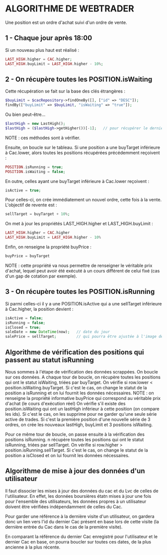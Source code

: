 # ALGORITHME DE WEBTRADER

Une position est un ordre d'achat suivi d'un ordre de vente.

## 1 - Chaque jour après 18:00

Si un nouveau plus haut est réalisé :
```php
LAST_HIGH.higher = CAC.higher;
LAST_HIGH.buyLimit = LAST_HIGH.higher - 10%;
```

## 2 - On récupère toutes les POSITION.isWaiting

Cette récupération se fait sur la base des clés étrangères :
```php
$buyLimit = $cacRepository->findOneBy([], ["id" => "DESC"]);
findBy(["buyLimit" => $buyLimit, "isWaiting" => "true"]);
```
Ou bien peut-être...
```php
$lastHigh = new LastHigh();
$lastHigh = ($lastHigh->getHigher())[-1];   // pour récupérer le dernier indice du tableau
```
NOTE : ces méthodes sont à vérifier.

Ensuite, on boucle sur le tableau.
Si une position a une buyTarget inférieure à Cac.lower, alors toutes les positions récupérées précédemment reçoivent :

```php
POSITION.isRunning = true;
POSITION.isWaiting = false;
```
En outre, celles ayant une buyTarget inférieure à Cac.lower reçoivent :
```php
isActive = true;
```
Pour celles-ci, on crée immédiatement un nouvel ordre, cette fois à la vente.
L'objectif de revente est :
```php
sellTarget = buyTarget + 10%;
```
On met à jour les propriétés LAST_HIGH.higher et LAST_HIGH.buyLimit :
```php
LAST_HIGH.higher = CAC.higher
LAST_HIGH.buyLimit = LAST_HIGH.higher - 10%
```
Enfin, on renseigne la propriété buyPrice :
```php
buyPrice = buyTarget
```
NOTE : cette propriété va nous permettre de renseigner le véritable prix d'achat, lequel peut avoir été exécuté à un cours différent de celui fixé (cas d'un gap de cotation par exemple).

## 3 - On récupère toutes les POSITION.isRunning

Si parmi celles-ci il y a une POSITION.isActive qui a une sellTarget inférieure à Cac.higher, la position devient :
```php
isActive = false;
isRunning = false;
isClosed = true;
saleDate = new DateTime(now);   // date du jour
salePrice = sellTarget;         // qui pourra être ajustée à l'image de buySale
```

## Algorithme de vérification des positions qui passent au statut isRunning

Nous sommes à l'étape de vérification des données scrappées. On boucle sur ces données.
A chaque tour de boucle, on récupère toutes les positions qui ont le statut isWaiting, triées par buyTarget.
On vérifie si row.lower < position.isWaiting.buyTarget.
Si c'est le cas, on change le statut de la position a isRunning et on lui fournit les données nécessaires.
NOTE : on renseigne la propriété informative buyPrice qui correspond au véritable prix d'achat (le cours d'exécution réel)
On vérifie s'il existe des position.isWaiting qui ont un lastHigh inférieur à cette position (on compare les ids).
Si c'est le cas, on les supprime pour ne garder qu'une seule série active de trades.
Si c'est la première position d'une nouvelle série de 3 ordres, on crée les nouveaux lastHigh, buyLimit et 3 positions isWaiting.

Pour ce même tour de boucle, on passe ensuite à la vérification des positions isRunning.
n récupère toutes les positions qui ont le statut isRunning, triées par sellTarget.
On vérifie si row.higher > position.isRunning.sellTarget.
Si c'est le cas, on change le statut de la position a isClosed et on lui fournit les données nécessaires.

## Algorithme de mise à jour des données d'un utilisateur

Il faut dissocier les mises à jour des données du cac et du Lvc de celles de l'utilisateur.
En effet, les données boursières étatn mises à jour une fois pour l'ensemble des utilisateurs, les données propres à un utilisateur doivent être vérifiées indépendamment de celles du Cac.

Pour garder une référence à la dernière visite d'un utilisateur, on gardera donc un lien vers l'id du dernier Cac présent en base lors de cette visite (la dernière entrée du Cac dans le cas de la première visite).

En comparant la référence du dernier Cac enregistré pour l'utilisateur et le dernier Cac en base, on pourra boucler sur toutes ces dates, de la plus ancienne à la plus récente.

